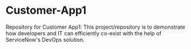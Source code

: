 # Customer-App1
Repository for Customer App1:
This project/repository is to demonstrate how developers and IT can efficiently co-exist with the help of ServiceNow's DevOps solution.
